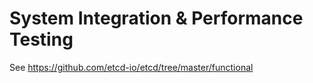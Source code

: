 # System Integration & Performance Testing

See
https://github.com/etcd-io/etcd/tree/master/functional
